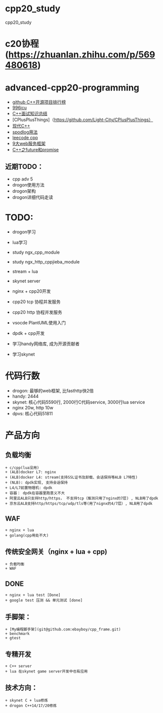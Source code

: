 # cpp20_study
cpp20_study

# c20协程(https://zhuanlan.zhihu.com/p/569480618)
# advanced-cpp20-programming
+ [github C++开源项目排行榜](https://www.githubs.cn/top/C%2B%2B)
+ [996icu](https://github.com/996icu/996.ICU/blob/master/README_CN.md)
+ [C++面试知识总结](https://github.com/huihut/interview)
+ [CPlusPlusThings]（https://github.com/Light-City/CPlusPlusThings）
+ [现代C++](https://changkun.de/modern-cpp/zh-cn/00-preface/)
+ [spodlog用法](https://blog.csdn.net/haojie_superstar/article/details/89383433?utm_medium=distribute.pc_relevant.none-task-blog-BlogCommendFromBaidu-19.control&dist_request_id=1328730.643.16167433128441371&depth_1-utm_source=distribute.pc_relevant.none-task-blog-BlogCommendFromBaidu-19.control)
+ [leecode cpp](https://github.com/haoel/leetcode/tree/master/algorithms/cpp)
+ [9大web服务框架](https://www.linuxlinks.com/free-open-source-cplusplus-web-frameworks/)
+ [C++之future和promise](https://zhuanlan.zhihu.com/p/595537357)

## 近期TODO：
+ cpp adv 5
+ drogon使用方法
+ drogon架构
+ drogon详细代码走读

# TODO:
+ drogon学习
+ lua学习
+ study ngx_cpp_module
+ study ngx_http_cppjieba_module
+ stream + lua
+ skynet server
+ nginx + cpp20开发
+ cpp20 tcp 协程并发服务
+ cpp20 http 协程并发服务
+ vsocde PlantUML使用入门

+ dpdk + cpp开发
+ 学习handy网络库, 成为开源贡献者
+ 学习skynet

# 代码行数
+ drogon: 最够的web框架, 比fasthttp快2倍
+ handy: 2444
+ skynet: 核心代码5590行, 2000行C代码service, 3000行lua service
+ nginx 20w, http 10w
+ dpvs: 核心代码51811

# 产品方向
## 负载均衡
	+ c/cpp(lua没用)
	+ (ALB)docker L7: nginx
	+ (ALB)docker L4: stream(支持SSL证书及卸载、会话保持等ALB L7特性)
	+ (NLB): dpdk实现, 支持会话保持
	+ L4/L7前置物理机: dpdk
	+ 容器： dpdk在容器里跑意义不大
	+ 阿里云ALB只支持http/https， 不支持tcp（推测只用了nginx的7层) , NLB用了dpdk
    + 京东云ALB支持http/https/tcp/udp/tls等(用了nignx的4/7层）, NLB用了dpdk

## WAF
	+ nginx + lua
	+ golang(cpp用处不大)

## 传统安全网关（nginx + lua + cpp)
	+ 负载均衡
	+ WAF

## DONE
	+ nginx + lua test [Done]
	+ google test 压测 && 单元测试 [done]


## 手脚架：
	+ [My编程脚手架](git@github.com:ebayboy/cpp_frame.git)
	+ benchmark
	+ gtest

## 专精开发
	+ C++ server
	+ lua 在skynet game server开发中也有应用

## 技术方向：
	+ skynet C + lua修炼
	+ drogon C++14/17/20修炼


